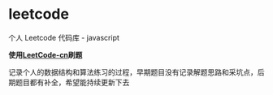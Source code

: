 # leetcode
个人 Leetcode 代码库 - javascript

**使用[LeetCode-cn](https://leetcode-cn.com/lookfor/)刷题**

记录个人的数据结构和算法练习的过程，早期题目没有记录解题思路和采坑点，后期题目都有补全，希望能持续更新下去